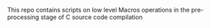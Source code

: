This repo contains scripts on low level Macros operations in the pre-processing stage of C source code compilation
